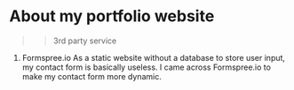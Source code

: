 # About my portfolio website

>> 3rd party service
  
  1. Formspree.io
  As a static website without a database to store user input, my contact form is basically useless. I came across Formspree.io
  to make my contact form more dynamic.
